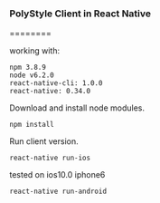  

### PolyStyle Client in React Native
========

working with:
```
npm 3.8.9
node v6.2.0
react-native-cli: 1.0.0
react-native: 0.34.0
 ```

Download and install node modules.
```
npm install
```

Run client version.
```
react-native run-ios
```
tested on ios10.0 iphone6
```
react-native run-android
```
